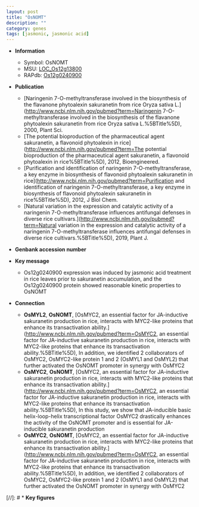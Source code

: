 ```yaml
---
layout: post
title: "OsNOMT"
description: ""
category: genes
tags: [jasmonic, jasmonic acid]
---
```


* **Information**  
    + Symbol: OsNOMT  
    + MSU: [LOC_Os12g13800](http://rice.plantbiology.msu.edu/cgi-bin/ORF_infopage.cgi?orf=LOC_Os12g13800)  
    + RAPdb: [Os12g0240900](http://rapdb.dna.affrc.go.jp/viewer/gbrowse_details/irgsp1?name=Os12g0240900)  

* **Publication**  
    + [Naringenin 7-O-methyltransferase involved in the biosynthesis of the flavanone phytoalexin sakuranetin from rice Oryza sativa L.](http://www.ncbi.nlm.nih.gov/pubmed?term=Naringenin 7-O-methyltransferase involved in the biosynthesis of the flavanone phytoalexin sakuranetin from rice Oryza sativa L.%5BTitle%5D), 2000, Plant Sci.
    + [The potential bioproduction of the pharmaceutical agent sakuranetin, a flavonoid phytoalexin in rice](http://www.ncbi.nlm.nih.gov/pubmed?term=The potential bioproduction of the pharmaceutical agent sakuranetin, a flavonoid phytoalexin in rice%5BTitle%5D), 2012, Bioengineered.
    + [Purification and identification of naringenin 7-O-methyltransferase, a key enzyme in biosynthesis of flavonoid phytoalexin sakuranetin in rice](http://www.ncbi.nlm.nih.gov/pubmed?term=Purification and identification of naringenin 7-O-methyltransferase, a key enzyme in biosynthesis of flavonoid phytoalexin sakuranetin in rice%5BTitle%5D), 2012, J Biol Chem.
    + [Natural variation in the expression and catalytic activity of a naringenin 7-O-methyltransferase influences antifungal defenses in diverse rice cultivars.](http://www.ncbi.nlm.nih.gov/pubmed?term=Natural variation in the expression and catalytic activity of a naringenin 7-O-methyltransferase influences antifungal defenses in diverse rice cultivars.%5BTitle%5D), 2019, Plant J.

* **Genbank accession number**  

* **Key message**  
    + Os12g0240900 expression was induced by jasmonic acid treatment in rice leaves prior to sakuranetin accumulation, and the Os12g0240900 protein showed reasonable kinetic properties to OsNOMT

* **Connection**  
    + __OsMYL2__, __OsNOMT__, [OsMYC2, an essential factor for JA-inductive sakuranetin production in rice, interacts with MYC2-like proteins that enhance its transactivation ability.](http://www.ncbi.nlm.nih.gov/pubmed?term=OsMYC2, an essential factor for JA-inductive sakuranetin production in rice, interacts with MYC2-like proteins that enhance its transactivation ability.%5BTitle%5D), In addition, we identified 2 collaborators of OsMYC2, OsMYC2-like protein 1 and 2 (OsMYL1 and OsMYL2) that further activated the OsNOMT promoter in synergy with OsMYC2
    + __OsMYC2__, __OsNOMT__, [OsMYC2, an essential factor for JA-inductive sakuranetin production in rice, interacts with MYC2-like proteins that enhance its transactivation ability.](http://www.ncbi.nlm.nih.gov/pubmed?term=OsMYC2, an essential factor for JA-inductive sakuranetin production in rice, interacts with MYC2-like proteins that enhance its transactivation ability.%5BTitle%5D), In this study, we show that JA-inducible basic helix-loop-helix transcriptional factor OsMYC2 drastically enhances the activity of the OsNOMT promoter and is essential for JA-inducible sakuranetin production
    + __OsMYC2__, __OsNOMT__, [OsMYC2, an essential factor for JA-inductive sakuranetin production in rice, interacts with MYC2-like proteins that enhance its transactivation ability.](http://www.ncbi.nlm.nih.gov/pubmed?term=OsMYC2, an essential factor for JA-inductive sakuranetin production in rice, interacts with MYC2-like proteins that enhance its transactivation ability.%5BTitle%5D), In addition, we identified 2 collaborators of OsMYC2, OsMYC2-like protein 1 and 2 (OsMYL1 and OsMYL2) that further activated the OsNOMT promoter in synergy with OsMYC2

[//]: # * **Key figures**  


